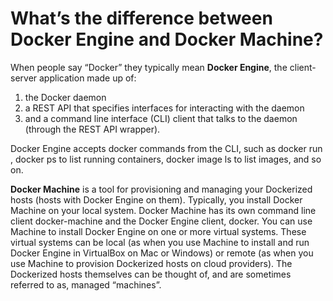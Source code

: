 <h1>What’s the difference between Docker Engine and Docker Machine?</h1>

When people say “Docker” they typically mean **Docker Engine**, the client-server application made up of:
1) the Docker daemon
2) a REST API that specifies interfaces for interacting with the daemon
3) and a command line interface (CLI) client that talks to the daemon (through the REST API wrapper).

Docker Engine accepts docker commands from the CLI, such as docker run <image>, docker ps to list running containers, docker image ls to list images, and so on.


**Docker Machine** is a tool for provisioning and managing your Dockerized hosts (hosts with Docker Engine on them). Typically, you install Docker Machine on your local system. Docker Machine has its own command line client docker-machine and the Docker Engine client, docker. You can use Machine to install Docker Engine on one or more virtual systems. These virtual systems can be local (as when you use Machine to install and run Docker Engine in VirtualBox on Mac or Windows) or remote (as when you use Machine to provision Dockerized hosts on cloud providers). The Dockerized hosts themselves can be thought of, and are sometimes referred to as, managed “machines”.